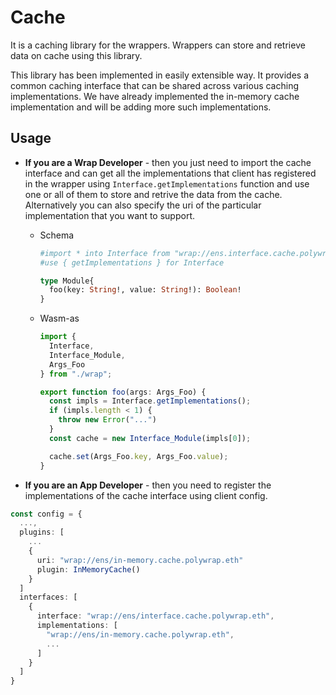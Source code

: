 # Cache
It is a caching library for the wrappers. Wrappers can store and retrieve data on cache using this library.

This library has been implemented in easily extensible way. It provides a common caching interface that can be shared across various caching implementations. We have already implemented the in-memory cache implementation and will be adding more such implementations. 

## Usage

- **If you are a Wrap Developer** - then you just need to import the cache interface and can get all the implementations that client has registered in the wrapper using `Interface.getImplementations` function and use one or all of them to store and retrive the data from the cache. Alternatively you can also specify the uri of the particular implementation that you want to support.

  - Schema
    ```graphql
    #import * into Interface from "wrap://ens.interface.cache.polywrap.eth"
    #use { getImplementations } for Interface

    type Module{
      foo(key: String!, value: String!): Boolean!
    }
    ```
  
  - Wasm-as
    ```ts
    import { 
      Interface,
      Interface_Module,
      Args_Foo 
    } from "./wrap";

    export function foo(args: Args_Foo) {
      const impls = Interface.getImplementations();
      if (impls.length < 1) {
        throw new Error("...")
      }
      const cache = new Interface_Module(impls[0]);

      cache.set(Args_Foo.key, Args_Foo.value);
    }
    ```
  


- **If you are an App Developer** - then you need to register the implementations of the cache interface using client config.

```ts
const config = {
  ...,
  plugins: [
    ...
    {
      uri: "wrap://ens/in-memory.cache.polywrap.eth"
      plugin: InMemoryCache()
    }
  ]
  interfaces: [
    {
      interface: "wrap://ens/interface.cache.polywrap.eth",
      implementations: [
        "wrap://ens/in-memory.cache.polywrap.eth",
        ...
      ]
    }
  ]
}
```
